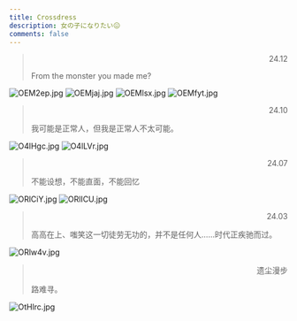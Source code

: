 ```yaml
---
title: Crossdress
description: 女の子になりたい😖
comments: false
---
```


> <p style="text-align:right;">24.12</p>
> From the monster you made me?

![OEM2ep.jpg](https://ooo.0x0.ooo/2024/12/16/OEM2ep.jpg)
![OEMjaj.jpg](https://ooo.0x0.ooo/2024/12/16/OEMjaj.jpg)
![OEMlsx.jpg](https://ooo.0x0.ooo/2024/12/16/OEMlsx.jpg)
![OEMfyt.jpg](https://ooo.0x0.ooo/2024/12/16/OEMfyt.jpg)

> <p style="text-align:right;">24.10</p>
> 我可能是正常人，但我是正常人不太可能。

![O4lHgc.jpg](https://ooo.0x0.ooo/2024/10/03/O4lHgc.jpg)
![O4lLVr.jpg](https://ooo.0x0.ooo/2024/10/03/O4lLVr.jpg)

> <p style="text-align:right;">24.07</p>
> 不能设想，不能直面，不能回忆

![ORlCiY.jpg](https://ooo.0x0.ooo/2024/07/29/ORlCiY.jpg)
![ORlICU.jpg](https://ooo.0x0.ooo/2024/07/29/ORlICU.jpg)

> <p style="text-align:right;">24.03</p>
> 高高在上、嗤笑这一切徒劳无功的，并不是任何人......时代正疾驰而过。

![ORlw4v.jpg](https://ooo.0x0.ooo/2024/07/29/ORlw4v.jpg)

> <p style="text-align:right;">遗尘漫步</p>
> 路难寻。

![OtHlrc.jpg](https://ooo.0x0.ooo/2024/08/24/OtHlrc.jpg)
